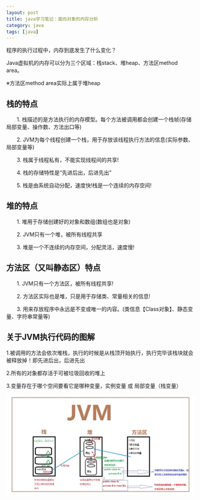 ```yaml
---
layout: post
title: java学习笔记：面向对象的内存分析
category: java
tags: [java]
---
```


程序的执行过程中，内存到底发生了什么变化？

Java虚拟机的内存可以分为三个区域：栈stack、堆heap、方法区method area。

※方法区method area实际上属于堆heap

## 栈的特点

　　1. 栈描述的是方法执行的内存模型。每个方法被调用都会创建一个栈帧(存储局部变量、操作数、方法出口等)

　　2. JVM为每个线程创建一个栈，用于存放该线程执行方法的信息(实际参数、局部变量等)

　　3. 栈属于线程私有，不能实现线程间的共享!

　　4. 栈的存储特性是“先进后出，后进先出”

　　5. 栈是由系统自动分配，速度快!栈是一个连续的内存空间!

## 堆的特点

　　1. 堆用于存储创建好的对象和数组(数组也是对象)

　　2. JVM只有一个堆，被所有线程共享

　　3. 堆是一个不连续的内存空间，分配灵活，速度慢!

## 方法区（又叫静态区）特点

　　1. JVM只有一个方法区，被所有线程共享!

　　2. 方法区实际也是堆，只是用于存储类、常量相关的信息!

　　3. 用来存放程序中永远是不变或唯一的内容。(类信息【Class对象】、静态变量、字符串常量等)

## 关于JVM执行代码的图解

   1.被调用的方法会依次堆栈，执行的时候是从栈顶开始执行，执行完毕该栈块就会被释放掉！即先进后出，后进先出

   2.所有的对象都存活于可被垃圾回收的堆上

   3.变量存在于哪个空间要看它是哪种变量，实例变量 或 局部变量（栈变量）

![](/assets/images/java/2020/20200119.jpg)
